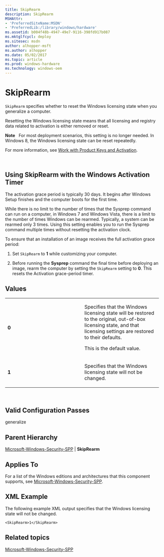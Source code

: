 ```yaml
---
title: SkipRearm
description: SkipRearm
MSHAttr:
- 'PreferredSiteName:MSDN'
- 'PreferredLib:/library/windows/hardware'
ms.assetid: b004f48b-4947-49e7-9116-398fd917b087
ms.mktglfcycl: deploy
ms.sitesec: msdn
author: alhopper-msft
ms.author: alhopper
ms.date: 05/02/2017
ms.topic: article
ms.prod: windows-hardware
ms.technology: windows-oem
---
```


# SkipRearm


`SkipRearm` specifies whether to reset the Windows licensing state when you generalize a computer.

Resetting the Windows licensing state means that all licensing and registry data related to activation is either removed or reset.

**Note**  
For most deployment scenarios, this setting is no longer needed. In Windows 8, the Windows licensing state can be reset repeatedly.

For more information, see [Work with Product Keys and Activation](http://go.microsoft.com/fwlink/?LinkId=206615).

 

## Using SkipRearm with the Windows Activation Timer


The activation grace period is typically 30 days. It begins after Windows Setup finishes and the computer boots for the first time.

While there is no limit to the number of times that the Sysprep command can run on a computer, in Windows 7 and Windows Vista, there is a limit to the number of times Windows can be rearmed. Typically, a system can be rearmed only 3 times. Using this setting enables you to run the Sysprep command multiple times without resetting the activation clock.

To ensure that an installation of an image receives the full activation grace period:

1.  Set `SkipRearm` to **1** while customizing your computer.

2.  Before running the **Sysprep** command the final time before deploying an image, rearm the computer by setting the `SkipRearm` setting to **0**. This resets the Activation grace-period timer.

## Values


<table>
<colgroup>
<col width="50%" />
<col width="50%" />
</colgroup>
<tbody>
<tr class="odd">
<td><p><strong>0</strong></p></td>
<td><p>Specifies that the Windows licensing state will be restored to the original, out-of-box licensing state, and that licensing settings are restored to their defaults.</p>
<p>This is the default value.</p></td>
</tr>
<tr class="even">
<td><p><strong>1</strong></p></td>
<td><p>Specifies that the Windows licensing state will not be changed.</p></td>
</tr>
</tbody>
</table>

 

## Valid Configuration Passes


generalize

## Parent Hierarchy


[Microsoft-Windows-Security-SPP](microsoft-windows-security-spp.md) | **SkipRearm**

## Applies To


For a list of the Windows editions and architectures that this component supports, see [Microsoft-Windows-Security-SPP](microsoft-windows-security-spp.md).

## XML Example


The following example XML output specifies that the Windows licensing state will not be changed.

```
<SkipRearm>1</SkipRearm>
```

## Related topics


[Microsoft-Windows-Security-SPP](microsoft-windows-security-spp.md)

 

 







